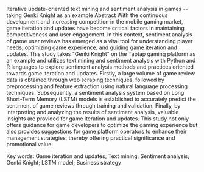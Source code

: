 Iterative update-oriented text mining and sentiment analysis in games -- taking Genki Knight as an example
Abstract
With the continuous development and increasing competition in the mobile gaming market, game iteration and updates have become critical factors in maintaining competitiveness and user engagement. In this context, sentiment analysis of game user reviews has emerged as a vital tool for understanding player needs, optimizing game experience, and guiding game iteration and updates. This study takes "Genki Knight" on the Taptap gaming platform as an example and utilizes text mining and sentiment analysis with Python and R languages to explore sentiment analysis methods and practices oriented towards game iteration and updates. Firstly, a large volume of game review data is obtained through web scraping techniques, followed by preprocessing and feature extraction using natural language processing techniques. Subsequently, a sentiment analysis system based on Long Short-Term Memory (LSTM) models is established to accurately predict the sentiment of game reviews through training and validation. Finally, by interpreting and analyzing the results of sentiment analysis, valuable insights are provided for game iteration and updates. This study not only offers guidance for game developers to optimize the gaming experience but also provides suggestions for game platform operators to enhance their management strategies, thereby offering practical significance and promotional value.

Key words: Game iteration and updates; Text mining; Sentiment analysis; Genki Knight; LSTM model; Business strategy
